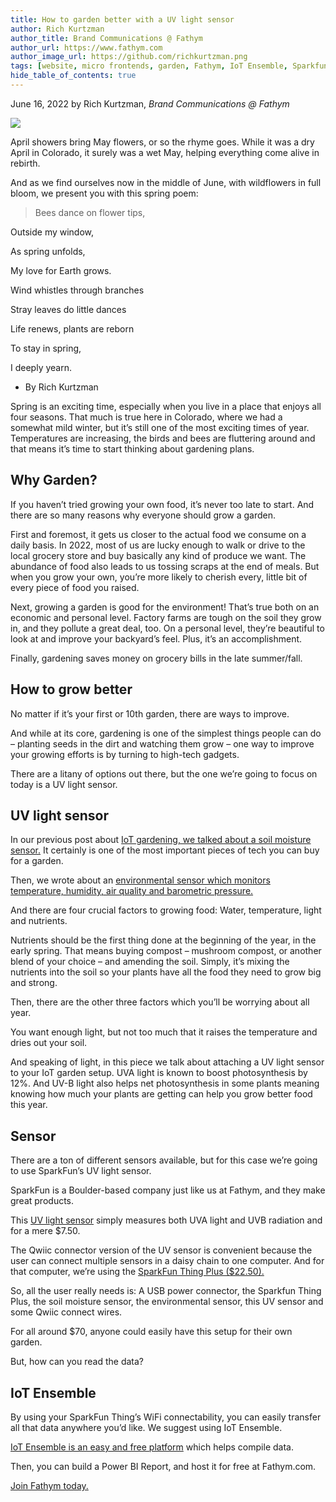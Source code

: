 ```yaml
---
title: How to garden better with a UV light sensor
author: Rich Kurtzman
author_title: Brand Communications @ Fathym
author_url: https://www.fathym.com
author_image_url: https://github.com/richkurtzman.png
tags: [website, micro frontends, garden, Fathym, IoT Ensemble, Sparkfun]
hide_table_of_contents: true
---
```


June 16, 2022 by Rich Kurtzman, _Brand Communications @ Fathym_

![](https://www.fathym.com/img/gardeniot4.jpeg) 

April showers bring May flowers, or so the rhyme goes. While it was a dry April in Colorado, it surely was a wet May, helping everything come alive in rebirth.  

And as we find ourselves now in the middle of June, with wildflowers in full bloom, we present you with this spring poem:  

 

> Bees dance on flower tips, 
 
 Outside my window, 
 
 As spring unfolds, 
 
 My love for Earth grows. 
 
 Wind whistles through branches 
 
 Stray leaves do little dances 
 
 Life renews, plants are reborn 
 
 To stay in spring, 
 
 I deeply yearn.  
 - By Rich Kurtzman 

Spring is an exciting time, especially when you live in a place that enjoys all four seasons. That much is true here in Colorado, where we had a somewhat mild winter, but it’s still one of the most exciting times of year. Temperatures are increasing, the birds and bees are fluttering around and that means it’s time to start thinking about gardening plans.  

## Why Garden? 

If you haven’t tried growing your own food, it’s never too late to start. And there are so many reasons why everyone should grow a garden.  

First and foremost, it gets us closer to the actual food we consume on a daily basis. In 2022, most of us are lucky enough to walk or drive to the local grocery store and buy basically any kind of produce we want. The abundance of food also leads to us tossing scraps at the end of meals. But when you grow your own, you’re more likely to cherish every, little bit of every piece of food you raised.  

Next, growing a garden is good for the environment! That’s true both on an economic and personal level. Factory farms are tough on the soil they grow in, and they pollute a great deal, too. On a personal level, they’re beautiful to look at and improve your backyard’s feel. Plus, it’s an accomplishment.  

Finally, gardening saves money on grocery bills in the late summer/fall.  

## How to grow better 

No matter if it’s your first or 10th garden, there are ways to improve.  

And while at its core, gardening is one of the simplest things people can do – planting seeds in the dirt and watching them grow – one way to improve your growing efforts is by turning to high-tech gadgets.  

There are a litany of options out there, but the one we’re going to focus on today is a UV light sensor. 

## UV light sensor 

In our previous post about [IoT gardening, we talked about a soil moisture sensor.](https://www.fathym.com/blog/articles/2022/april/2022-04-18-iot-garden-soil-moisture-sensor) It certainly is one of the most important pieces of tech you can buy for a garden.  

Then, we wrote about an [environmental sensor which monitors temperature, humidity, air quality and barometric pressure.](https://www.fathym.com/blog/articles/2022/may/2022-05-27-garden-better-environmental-sensor) 

And there are four crucial factors to growing food: Water, temperature, light and nutrients.  

Nutrients should be the first thing done at the beginning of the year, in the early spring. That means buying compost – mushroom compost, or another blend of your choice – and amending the soil. Simply, it’s mixing the nutrients into the soil so your plants have all the food they need to grow big and strong.  

Then, there are the other three factors which you’ll be worrying about all year.  

You want enough light, but not too much that it raises the temperature and dries out your soil.  

And speaking of light, in this piece we talk about attaching a UV light sensor to your IoT garden setup. UVA light is known to boost photosynthesis by 12%. And UV-B light also helps net photosynthesis in some plants meaning knowing how much your plants are getting can help you grow better food this year. 

## Sensor 

There are a ton of different sensors available, but for this case we’re going to use SparkFun’s UV light sensor. 

SparkFun is a Boulder-based company just like us at Fathym, and they make great products.  

This [UV light sensor](https://www.sparkfun.com/products/15089) simply measures both UVA light and UVB radiation and for a mere $7.50. 

The Qwiic connector version of the UV sensor is convenient because the user can connect multiple sensors in a daisy chain to one computer. And for that computer, we’re using the [SparkFun Thing Plus ($22.50).](https://www.sparkfun.com/products/15663) 

So, all the user really needs is: A USB power connector, the Sparkfun Thing Plus, the soil moisture sensor, the environmental sensor, this UV sensor and some Qwiic connect wires.  

For all around $70, anyone could easily have this setup for their own garden.  

But, how can you read the data? 

## IoT Ensemble 

By using your SparkFun Thing’s WiFi connectability, you can easily transfer all that data anywhere you’d like. We suggest using IoT Ensemble.  

[IoT Ensemble is an easy and free platform](https://www.fathym.com/dashboard/iot) which helps compile data.  

Then, you can build a Power BI Report, and host it for free at Fathym.com.

[Join Fathym today.](https://www.fathym.com/dashboard) 